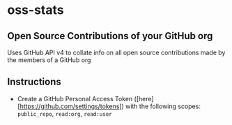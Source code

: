 # oss-stats

## Open Source Contributions of your GitHub org

Uses GitHub API v4 to collate info on all open source contributions made by the members of a GitHub org

## Instructions

- Create a GitHub Personal Access Token ([here][https://github.com/settings/tokens]) with the following scopes: `public_repo`, `read:org`, `read:user`
